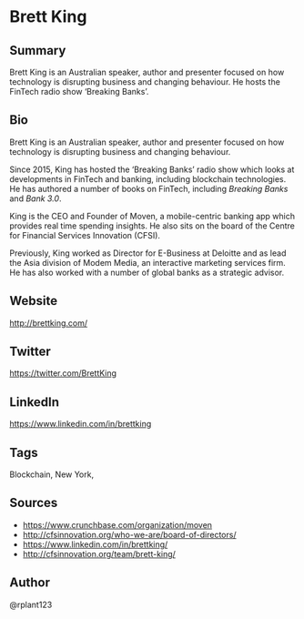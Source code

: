 # Brett King

## Summary
Brett King is an Australian speaker, author and presenter focused on how technology is disrupting business and changing behaviour. He hosts the FinTech radio show ‘Breaking Banks’.

## Bio
Brett King is an Australian speaker, author and presenter focused on how technology is disrupting business and changing behaviour.

Since 2015, King has hosted the ‘Breaking Banks’ radio show which looks at developments in FinTech and banking, including blockchain technologies. He has authored a number of books on FinTech, including *Breaking Banks* and *Bank 3.0*.

King is the CEO and Founder of Moven, a mobile-centric banking app which provides real time spending insights. He also sits on the board of the Centre for Financial Services Innovation (CFSI).

Previously, King worked as Director for E-Business at Deloitte and as lead the Asia division of Modem Media, an interactive marketing services firm. He has also worked with a number of global banks as a strategic advisor.

## Website
http://brettking.com/

## Twitter
https://twitter.com/BrettKing

## LinkedIn
https://www.linkedin.com/in/brettking

## Tags
Blockchain, New York, 

## Sources
- https://www.crunchbase.com/organization/moven
- http://cfsinnovation.org/who-we-are/board-of-directors/
- https://www.linkedin.com/in/brettking/ 
- http://cfsinnovation.org/team/brett-king/ 

## Author
@rplant123
